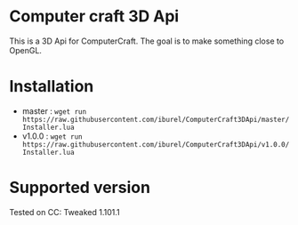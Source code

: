 # Computer craft 3D Api

This is a 3D Api for ComputerCraft. The goal is to make something close to OpenGL.

# Installation

- master : `wget run https://raw.githubusercontent.com/iburel/ComputerCraft3DApi/master/Installer.lua`
- v1.0.0 : `wget run https://raw.githubusercontent.com/iburel/ComputerCraft3DApi/v1.0.0/Installer.lua`

# Supported version

Tested on CC: Tweaked 1.101.1

